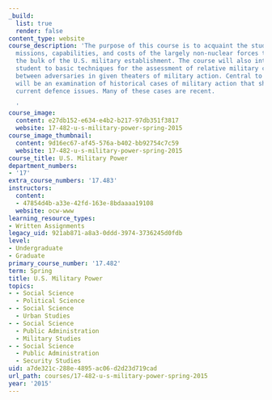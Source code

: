 ```yaml
---
_build:
  list: true
  render: false
content_type: website
course_description: 'The purpose of this course is to acquaint the student with the
  missions, capabilities, and costs of the largely non-nuclear forces that make up
  the bulk of the U.S. military establishment. The course will also introduce the
  student to basic techniques for the assessment of relative military capabilities
  between adversaries in given theaters of military action. Central to the course
  will be an examination of historical cases of military action that shed light on
  current defence issues. Many of these cases are recent.

  '
course_image:
  content: e27db152-e634-e4b2-b217-97db351f3817
  website: 17-482-u-s-military-power-spring-2015
course_image_thumbnail:
  content: 9d16ec67-af45-576a-b402-bb92754c7c59
  website: 17-482-u-s-military-power-spring-2015
course_title: U.S. Military Power
department_numbers:
- '17'
extra_course_numbers: '17.483'
instructors:
  content:
  - 47854d4b-a33e-42fd-163e-8bdaaaa19108
  website: ocw-www
learning_resource_types:
- Written Assignments
legacy_uid: 921ab871-a8a3-0ddd-3974-3736245d0fdb
level:
- Undergraduate
- Graduate
primary_course_number: '17.482'
term: Spring
title: U.S. Military Power
topics:
- - Social Science
  - Political Science
- - Social Science
  - Urban Studies
- - Social Science
  - Public Administration
  - Military Studies
- - Social Science
  - Public Administration
  - Security Studies
uid: a7de321c-288e-4895-ac06-d2d23d719cad
url_path: courses/17-482-u-s-military-power-spring-2015
year: '2015'
---
```

